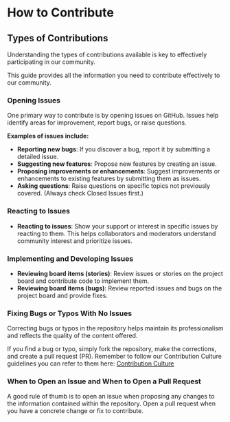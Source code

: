 # How to Contribute

## Types of Contributions

Understanding the types of contributions available is key to effectively participating in our community.

This guide provides all the information you need to contribute effectively to our community.

### Opening Issues

One primary way to contribute is by opening issues on GitHub. Issues help identify areas for improvement, report bugs, or raise questions.

**Examples of issues include:**

- **Reporting new bugs**: If you discover a bug, report it by submitting a detailed issue.
- **Suggesting new features**: Propose new features by creating an issue.
- **Proposing improvements or enhancements**: Suggest improvements or enhancements to existing features by submitting them as issues.
- **Asking questions**: Raise questions on specific topics not previously covered. (Always check Closed Issues first.)

### Reacting to Issues

- **Reacting to issues**: Show your support or interest in specific issues by reacting to them. This helps collaborators and moderators understand community interest and prioritize issues.

### Implementing and Developing Issues

- **Reviewing board items (stories)**: Review issues or stories on the project board and contribute code to implement them.
- **Reviewing board items (bugs)**: Review reported issues and bugs on the project board and provide fixes.

### Fixing Bugs or Typos With No Issues

Correcting bugs or typos in the repository helps maintain its professionalism and reflects the quality of the content offered.

If you find a bug or typo, simply fork the repository, make the corrections, and create a pull request (PR). 
Remember to follow our Contribution Culture guidelines you can refer to them here: [Contribution Culture](contribution-culture.md)

### When to Open an Issue and When to Open a Pull Request

A good rule of thumb is to open an issue when proposing any changes to the information contained within the repository. Open a pull request when you have a concrete change or fix to contribute.
